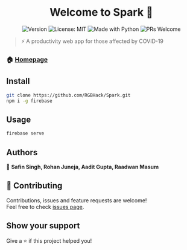 <h1 align="center">Welcome to Spark 👋</h1>
<p align="center">
  <img alt="Version" src="https://img.shields.io/badge/version-1.0-blue.svg?cacheSeconds=2592000" />
  <img alt="License: MIT" src="https://img.shields.io/badge/License-MIT-yellow.svg" />
  <img alt="Made with Python" src="https://img.shields.io/badge/Made%20with-Python-1f425f.svg" />
  <img alt="PRs Welcome" src="https://img.shields.io/badge/PRs-welcome-brightgreen.svg">
</p>

> ⚡ A productivity web app for those affected by COVID-19

### 🏠 [Homepage](https://www.sparkapp.tk)

## Install

```sh
git clone https://github.com/RGBHack/Spark.git
npm i -g firebase
```

## Usage

```sh
firebase serve
```

## Authors

👤 **Safin Singh, Rohan Juneja, Aadit Gupta, Raadwan Masum**


## 🤝 Contributing

Contributions, issues and feature requests are welcome!<br />Feel free to check [issues page](https://github.com/RGBHack/Spark/issues). 

## Show your support

Give a ⭐️ if this project helped you!